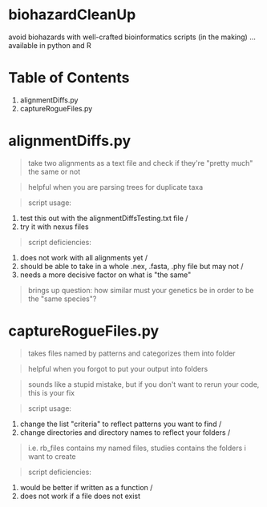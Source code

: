 # biohazardCleanUp
avoid biohazards with well-crafted bioinformatics scripts (in the making) ... available in python and R

# Table of Contents
1. alignmentDiffs.py
2. captureRogueFiles.py

# alignmentDiffs.py
> take two alignments as a text file and check if they're "pretty much" the same or not

> helpful when you are parsing trees for duplicate taxa

> script usage:
1. test this out with the alignmentDiffsTesting.txt file /
2. try it with nexus files

> script deficiencies:
1. does not work with all alignments yet /
2. should be able to take in a whole .nex, .fasta, .phy file but may not /
3. needs a more decisive factor on what is "the same"
                       
> brings up question: how similar must your genetics be in order to be the "same species"?

# captureRogueFiles.py
> takes files named by patterns and categorizes them into folder

> helpful when you forgot to put your output into folders

> sounds like a stupid mistake, but if you don't want to rerun your code, this is your fix

> script usage:
1. change the list "criteria" to reflect patterns you want to find /
2. change directories and directory names to reflect your folders /
>i.e. rb_files contains my named files, studies contains the folders i want to create

> script deficiencies:
1. would be better if written as a function /
2. does not work if a file does not exist
